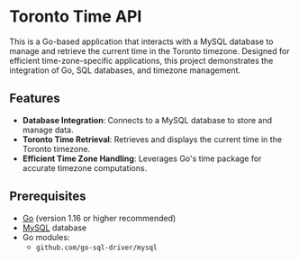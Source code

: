 # Toronto Time API

This is a Go-based application that interacts with a MySQL database to manage and retrieve the current time in the Toronto timezone. Designed for efficient time-zone-specific applications, this project demonstrates the integration of Go, SQL databases, and timezone management.

## Features

- **Database Integration**: Connects to a MySQL database to store and manage data.
- **Toronto Time Retrieval**: Retrieves and displays the current time in the Toronto timezone.
- **Efficient Time Zone Handling**: Leverages Go's time package for accurate timezone computations.

## Prerequisites

- [Go](https://golang.org/dl/) (version 1.16 or higher recommended)
- [MySQL](https://www.mysql.com/) database
- Go modules:
  - `github.com/go-sql-driver/mysql`


